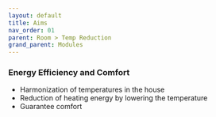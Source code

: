 ```yaml
---
layout: default
title: Aims
nav_order: 01
parent: Room > Temp Reduction
grand_parent: Modules
---
```


### Energy Efficiency and Comfort
- Harmonization of temperatures in the house
- Reduction of heating energy by lowering the temperature
- Guarantee comfort
